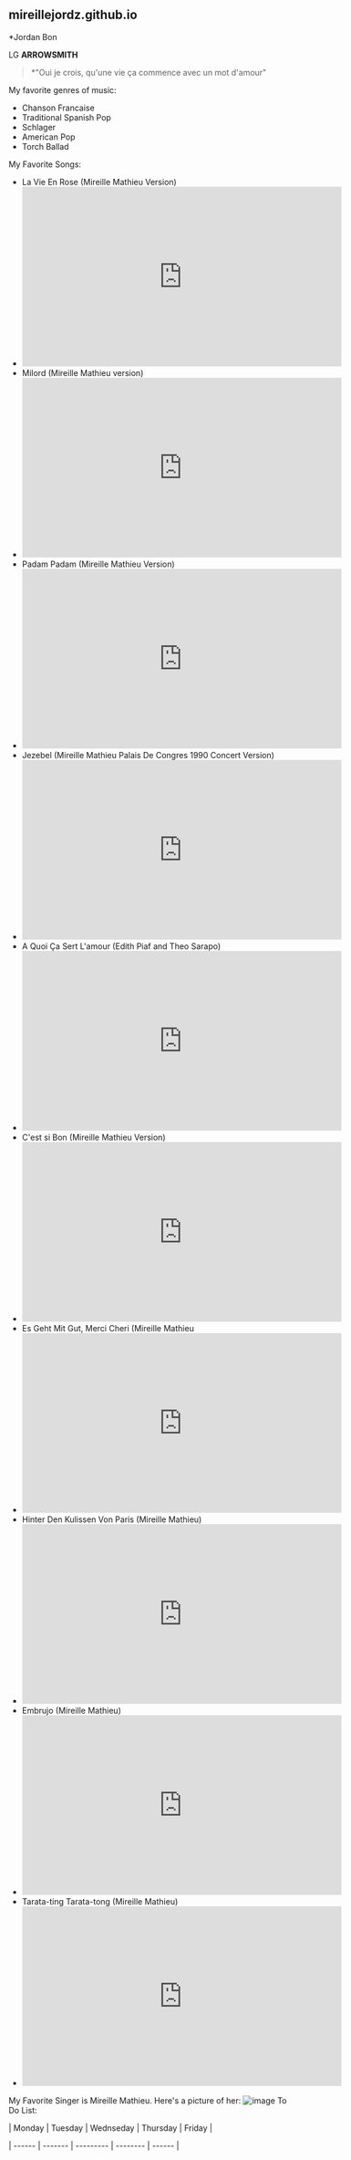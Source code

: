 ## mireillejordz.github.io
*Jordan Bon

LG **ARROWSMITH**
>*"Oui je crois, qu'une vie ça commence avec un mot d'amour"

My favorite genres of music:
- Chanson Francaise
- Traditional Spanish Pop
- Schlager 
- American Pop
- Torch Ballad

My Favorite Songs:

- La Vie En Rose (Mireille Mathieu Version)
-  <iframe width="560" height="315" src="https://www.youtube.com/embed/IHZuKSJZACg" title="YouTube video player" frameborder="0" allow="accelerometer; autoplay; clipboard-write; encrypted-media; gyroscope; picture-in-picture; web-share" allowfullscreen></iframe>
- Milord (Mireille Mathieu version) 
- <iframe width="560" height="315" src="https://www.youtube.com/embed/RZF0hFF0EvA" title="YouTube video player" frameborder="0" allow="accelerometer; autoplay; clipboard-write; encrypted-media; gyroscope; picture-in-picture; web-share" allowfullscreen></iframe>
- Padam Padam (Mireille Mathieu Version)
- <iframe width="560" height="315" src="https://www.youtube.com/embed/MRcJRElObf4" title="YouTube video player" frameborder="0" allow="accelerometer; autoplay; clipboard-write; encrypted-media; gyroscope; picture-in-picture; web-share" allowfullscreen></iframe>
- Jezebel (Mireille Mathieu Palais De Congres 1990 Concert Version)
- <iframe width="560" height="315" src="https://www.youtube.com/embed/YO299SiiJCs" title="YouTube video player" frameborder="0" allow="accelerometer; autoplay; clipboard-write; encrypted-media; gyroscope; picture-in-picture; web-share" allowfullscreen></iframe>
- A Quoi Ça Sert L'amour (Edith Piaf and Theo Sarapo)
- <iframe width="560" height="315" src="https://www.youtube.com/embed/TXkitiyUBrg" title="YouTube video player" frameborder="0" allow="accelerometer; autoplay; clipboard-write; encrypted-media; gyroscope; picture-in-picture; web-share" allowfullscreen></iframe>
- C'est si Bon (Mireille Mathieu Version)
- <iframe width="560" height="315" src="https://www.youtube.com/embed/5KpLd0U8b4g" title="YouTube video player" frameborder="0" allow="accelerometer; autoplay; clipboard-write; encrypted-media; gyroscope; picture-in-picture; web-share" allowfullscreen></iframe>
- Es Geht Mit Gut, Merci Cheri (Mireille Mathieu
- <iframe width="560" height="315" src="https://www.youtube.com/embed/HJTOf-BMTA4" title="YouTube video player" frameborder="0" allow="accelerometer; autoplay; clipboard-write; encrypted-media; gyroscope; picture-in-picture; web-share" allowfullscreen></iframe>
- Hinter Den Kulissen Von Paris (Mireille Mathieu)
- <iframe width="560" height="315" src="https://www.youtube.com/embed/XjGCFZhE-jk" title="YouTube video player" frameborder="0" allow="accelerometer; autoplay; clipboard-write; encrypted-media; gyroscope; picture-in-picture; web-share" allowfullscreen></iframe>
- Embrujo (Mireille Mathieu)
- <iframe width="560" height="315" src="https://www.youtube.com/embed/UUceJIhZWro" title="YouTube video player" frameborder="0" allow="accelerometer; autoplay; clipboard-write; encrypted-media; gyroscope; picture-in-picture; web-share" allowfullscreen></iframe>
- Tarata-ting Tarata-tong (Mireille Mathieu)
- <iframe width="560" height="315" src="https://www.youtube.com/embed/iVwMt67HFfI" title="YouTube video player" frameborder="0" allow="accelerometer; autoplay; clipboard-write; encrypted-media; gyroscope; picture-in-picture; web-share" allowfullscreen></iframe>






My Favorite Singer is Mireille Mathieu.
Here's a picture of her:
![image](https://user-images.githubusercontent.com/122245125/211964766-4f199e1e-d14c-4c16-b6e9-967b7ea6d57a.png)
To Do List:

| Monday | Tuesday | Wednseday | Thursday | Friday |


| ------ | ------- | --------- | -------- | ------ |

